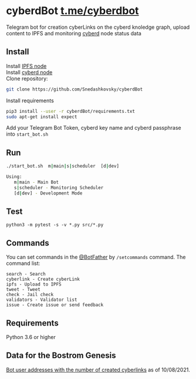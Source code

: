 # cyberdBot [t.me/cyberdbot](https://t.me/cyberdbot)  
Telegram bot for creation cyberLinks on the cyberd knoledge graph, upload content to IPFS and monitoring [cyberd](https://github.com/cybercongress/cyberd/) node status data
## Install
Install [IPFS node](https://docs-beta.ipfs.io/install/command-line-quick-start/)  
Install [cyberd node](https://cybercongress.ai/docs/go-cyber/run_validator/)  
Clone repository:
```bash 
git clone https://github.com/Snedashkovsky/cyberdBot
```
Install requirements 
```bash
pip3 install --user -r cyberdBot/requirements.txt
sudo apt-get install expect
```
Add your Telegram Bot Token, cyberd key name and cyberd passphrase into `start_bot.sh`
## Run
```bash  
./start_bot.sh  m|main|s|scheduler  [d|dev]

Using:
   m|main - Main Bot
   s|scheduler - Monitoring Scheduler
   [d|dev] - Development Mode
```
## Test
```
python3 -m pytest -s -v *.py src/*.py
```

## Commands
You can set commands in the [@BotFather](t.me/BotFather) by `/setcommands` command. The command list:
```
search - Search
cyberlink - Create cyberLink  
ipfs - Upload to IPFS  
tweet - Tweet  
check - Jail check  
validators - Validator list  
issue - Create issue or send feedback
```

## Requirements
Python 3.6 or higher

## Data for the Bostrom Genesis 
[Bot user addresses with the number of created cyberlinks](https://ipfs.io/ipfs/QmWLoxH5F1tFvoiMEq8JEGjHsrT7JSkRxzhUGV1Lrn1GWk) as of 10/08/2021.
